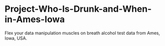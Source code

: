 # Project-Who-Is-Drunk-and-When-in-Ames-Iowa
Flex your data manipulation muscles on breath alcohol test data from Ames, Iowa, USA.
